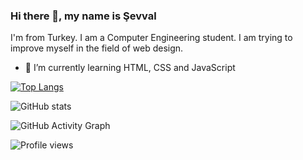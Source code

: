 ### Hi there 👋, my name is Şevval

I'm from Turkey. I am a Computer Engineering student. I am trying to improve myself in the field of web design.

- 🌱 I’m currently learning HTML, CSS and JavaScript 

[![Top Langs](https://github-readme-stats.vercel.app/api/top-langs/?username=svvlcrkt)](https://github.com/anuraghazra/github-readme-stats)

![GitHub stats](https://github-readme-stats.vercel.app/api?username=svvlcrkt&show_icons=true)  

![GitHub Activity Graph](https://activity-graph.herokuapp.com/graph?username=svvlcrkt)  

![Profile views](https://gpvc.arturio.dev/svvlcrkt) 



